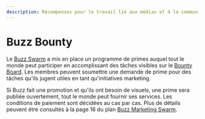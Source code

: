 ```yaml
---
description: Récompenses pour le travail lié aux médias et à la communication
---
```


# Buzz Bounty

Le [Buzz Swarm](https://wiki.1hive.org/v/francais/community/swarms/buzz) a mis en place un programme de primes auquel tout le monde peut participer en accomplissant des tâches visibles sur le [Bounty Board](https://www.notion.so/3e13ef2a5d614a828b684640af2212b4?v=20b21ead637341faa87416b85202b584). Les membres peuvent soumettre une demande de prime pour des tâches qu'ils jugent utiles en tant qu'initiatives marketing.

Si Buzz fait une promotion et qu'ils ont besoin de visuels, une prime sera publiée ouvertement, tout le monde peut fournir ses services. Les conditions de paiement sont décidées au cas par cas. Plus de détails peuvent être consultés à la page 16 du plan [Buzz Marketing Swarm](https://drive.google.com/file/d/1giD4QcVfHNUaAwcXWqEdV4jI2CUSQH24/view).
